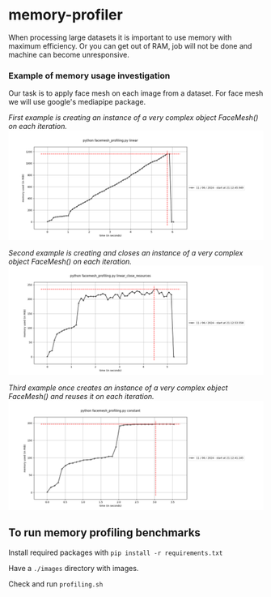 # memory-profiler

When processing large datasets it is important to use memory with maximum efficiency. Or you can get out of RAM, job will not be done and machine can become unresponsive.

### Example of memory usage investigation

Our task is to apply face mesh on each image from a dataset. For face mesh we will use google's mediapipe package. 

*First example is creating an instance of a very complex object FaceMesh() on each iteration.*
![plots/linear.png](plots/linear.png)

*Second example is creating and closes an instance of a very complex object FaceMesh() on each iteration.*
![plots/linear_close_resources.png](plots/linear_close_resources.png)

*Third example once creates an instance of a very complex object FaceMesh() and reuses it on each iteration.*
![plots/constant.png](plots/constant.png)

## To run memory profiling benchmarks
Install required packages with `pip install -r requirements.txt`

Have a `./images` directory with images.

Check and run `profiling.sh`
